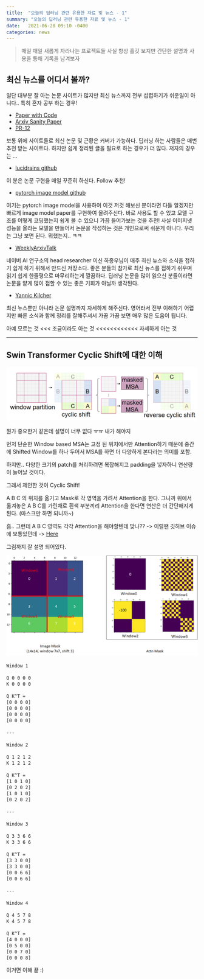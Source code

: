 ```yaml
---
title:  "오늘의 딥러닝 관련 유용한 자료 및 뉴스 - 1"
summary: "오늘의 딥러닝 관련 유용한 자료 및 뉴스 - 1"
date:   2021-06-28 09:10 -0400
categories: news
---
```



> 매일 매일 새롭게 자라나는 프로젝트들 사실 항상 흘깃 보지만 간단한 설명과 사용을 통해 기록을 남겨보자

## 최신 뉴스를 어디서 볼까?

일단 대부분 잘 아는 논문 사이트가 많지만 최신 뉴스까지 전부 섭렵하기가 쉬운일이 아니다.. 특히 혼자 공부 하는 경우!

- [Paper with Code](https://paperswithcode.com/)
- [Arxiv Sanity Paper](http://www.arxiv-sanity.com/)
- [PR-12](https://www.youtube.com/results?search_query=pr12)

보통 위에 사이트들로 최신 논문 및 근황은 커버가 가능하다.
딥러닝 하는 사람들은 매번 추천 받는 사이트다.
하지만 쉽게 정리된 글을 필요로 하는 경우가 더 많다. 저자의 경우는 ...

- [lucidrains github](https://github.com/lucidrains)

이 분은 논문 구현을 매일 꾸준히 하신다. Follow 추천!

- [pytorch image model github](https://github.com/rwightman/pytorch-image-models)

여기는 pytorch image model을 사용하여 이것 저것 해보신 분이라면 다들 알겠지만 빠르게 image model paper를 구현하여 올려주신다.
바로 사용도 할 수 있고 모델 구조를 어떻게 코딩했는지 쉽게 볼 수 있으니 가끔 들어가보는 것을 추천!
사실 이미지넷 성능을 올라는 모델을 만들어서 논문을 작성하는 것은 개인으로써 쉬운게 아니다. 우리는 그냥 보면 된다. 뭐했는지.. ㅋㅋ

- [WeeklyArxivTalk](https://github.com/jungwoo-ha/WeeklyArxivTalk)

네이버 AI 연구소의 head researcher 이신 하종우님이 매주 최신 뉴스와 소식을 접하기 쉽게 하기 위해서 만드신 저장소다.
좋은 분들의 참가로 최신 뉴스를 접하기 쉬우며 읽기 쉽게 한줄평으로 마무리하는게 깔끔하다.
딥러닝 논문을 많이 읽으신 분들이라면 논문을 얕게 많이 접할 수 있는 좋은 기회가 아닐까 생각된다.

- [Yannic Kilcher](https://www.youtube.com/channel/UCZHmQk67mSJgfCCTn7xBfew)

최신 뉴스뿐만 아니라 논문 설명까지 자세하게 해주신다. 영어라서 전부 이해하기 어렵지만 빠른 소식과 함께 정리를 잘해주셔서 가끔 가끔 보면 매우 많은 도움이 됩니다.

아예 모르는 것 <<< 조금이라도 아는 것 <<<<<<<<<<<< 자세하게 아는 것

---

## Swin Transformer Cyclic Shift에 대한 이해



![cyclic](https://github.com/jjeamin/jjeamin.github.io/raw/master/_posts/post_img/day1/cyclic.png)



뭔가 중요한거 같은데 설명이 너무 없다 ㅠㅠ 내가 해야지

먼저 단순한 Window based MSA는 고정 된 위치에서만 Attention하기 때문에 중간에 Shifted Window를 하나 두어서 MSA를 하면 더 다양하게 본다라는 의미를 포함.

하지만.. 다양한 크기의 patch를 처리하려면 복잡해지고 padding을 넣자하니 연산량이 늘어날 것이다.

그래서 제안한 것이 Cyclic Shift!

A B C 의 위치를 옮기고 Mask로 각 영역을 가려서 Attention을 한다. 그니까 위에서 옮겨놓은 A B C를 가린채로 흰색 부분끼리 Attention을 한다면 연산은 더 간단해지게 된다. (마스크만 하면 되니까~)

흠.. 그런데 A B C 영역도 각각 Attention을 해야할텐데 맞나?? -> 이럴땐 깃허브 이슈에 보통있던데 -> [Here](https://github.com/microsoft/Swin-Transformer/issues/38)

그림까지 잘 설명 되어있다.



![window](https://github.com/jjeamin/jjeamin.github.io/raw/master/_posts/post_img/day1/window.png)



```
Window 1

Q 0 0 0 0
K 0 0 0 0

Q K^T =
[0 0 0 0]
[0 0 0 0]
[0 0 0 0]
[0 0 0 0]

---

Window 2

Q 1 2 1 2
K 1 2 1 2

Q K^T =
[1 0 1 0]
[0 2 0 2]
[1 0 1 0]
[0 2 0 2]

---

Window 3

Q 3 3 6 6
K 3 3 6 6

Q K^T =
[3 3 0 0]
[3 3 0 0]
[0 0 6 6]
[0 0 6 6]

---

Window 4

Q 4 5 7 8
K 4 5 7 8

Q K^T =
[4 0 0 0]
[0 5 0 0]
[0 0 7 0]
[0 0 0 8]
```

이거면 이해 끝 :)
